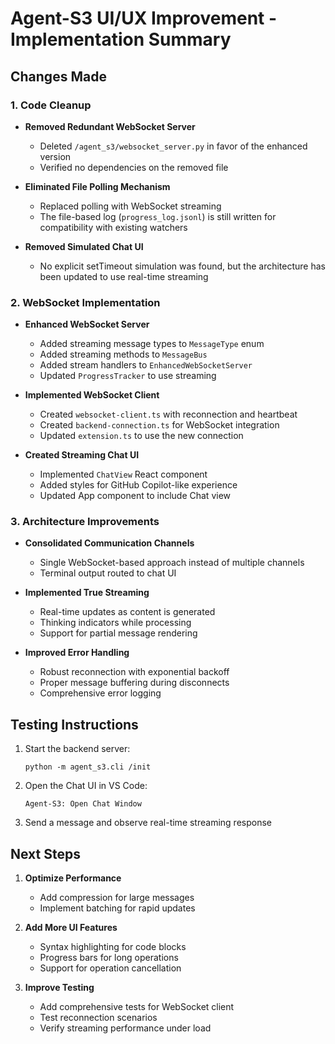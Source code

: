 # Agent-S3 UI/UX Improvement - Implementation Summary

## Changes Made

### 1. Code Cleanup

- **Removed Redundant WebSocket Server**
  - Deleted `/agent_s3/websocket_server.py` in favor of the enhanced version
  - Verified no dependencies on the removed file

- **Eliminated File Polling Mechanism**
  - Replaced polling with WebSocket streaming
  - The file-based log (`progress_log.jsonl`) is still written for compatibility with existing watchers

- **Removed Simulated Chat UI**
  - No explicit setTimeout simulation was found, but the architecture has been updated to use real-time streaming

### 2. WebSocket Implementation

- **Enhanced WebSocket Server**
  - Added streaming message types to `MessageType` enum
  - Added streaming methods to `MessageBus`
  - Added stream handlers to `EnhancedWebSocketServer`
  - Updated `ProgressTracker` to use streaming

- **Implemented WebSocket Client**
  - Created `websocket-client.ts` with reconnection and heartbeat
  - Created `backend-connection.ts` for WebSocket integration
  - Updated `extension.ts` to use the new connection

- **Created Streaming Chat UI**
  - Implemented `ChatView` React component
  - Added styles for GitHub Copilot-like experience
  - Updated App component to include Chat view

### 3. Architecture Improvements

- **Consolidated Communication Channels**
  - Single WebSocket-based approach instead of multiple channels
  - Terminal output routed to chat UI

- **Implemented True Streaming**
  - Real-time updates as content is generated
  - Thinking indicators while processing
  - Support for partial message rendering

- **Improved Error Handling**
  - Robust reconnection with exponential backoff
  - Proper message buffering during disconnects
  - Comprehensive error logging

## Testing Instructions

1. Start the backend server:
   ```
   python -m agent_s3.cli /init
   ```

2. Open the Chat UI in VS Code:
   ```
   Agent-S3: Open Chat Window
   ```

3. Send a message and observe real-time streaming response

## Next Steps

1. **Optimize Performance**
   - Add compression for large messages
   - Implement batching for rapid updates

2. **Add More UI Features**
   - Syntax highlighting for code blocks
   - Progress bars for long operations
   - Support for operation cancellation

3. **Improve Testing**
   - Add comprehensive tests for WebSocket client
   - Test reconnection scenarios
   - Verify streaming performance under load
